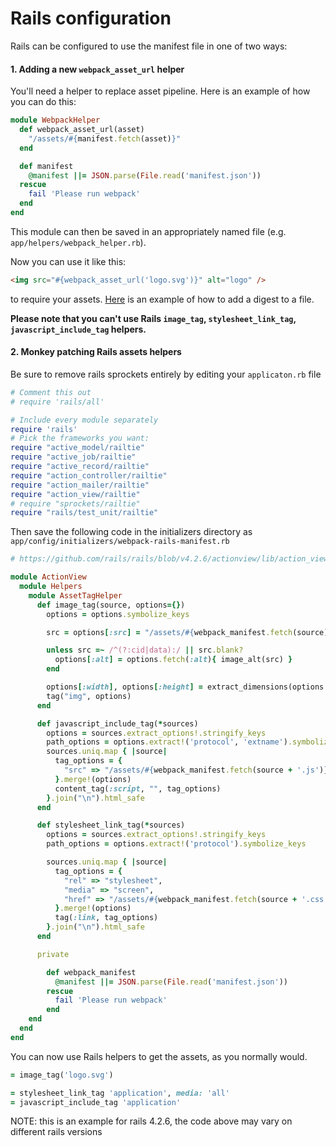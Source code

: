Rails configuration
===================

Rails can be configured to use the manifest file in one of two ways:

#### 1. Adding a new `webpack_asset_url` helper

You'll need a helper to replace asset pipeline. Here is an example of how you can do this:

```Ruby
module WebpackHelper
  def webpack_asset_url(asset)
    "/assets/#{manifest.fetch(asset)}"
  end

  def manifest
    @manifest ||= JSON.parse(File.read('manifest.json'))
  rescue
    fail 'Please run webpack'
  end
end
```

This module can then be saved in an appropriately named file (e.g. `app/helpers/webpack_helper.rb`).

Now you can use it like this:

```HTML
<img src="#{webpack_asset_url('logo.svg')}" alt="logo" />
```

to require your assets. [Here](https://github.com/infinum/webpack-asset-pipeline/blob/master/example/webpack.config.js#L12) is an example of how to add a digest to a file.

**Please note that you can't use Rails `image_tag`, `stylesheet_link_tag`, `javascript_include_tag` helpers.**

#### 2. Monkey patching Rails assets helpers

Be sure to remove rails sprockets entirely by editing your `applicaton.rb` file

```Ruby
# Comment this out
# require 'rails/all'

# Include every module separately
require 'rails'
# Pick the frameworks you want:
require "active_model/railtie"
require "active_job/railtie"
require "active_record/railtie"
require "action_controller/railtie"
require "action_mailer/railtie"
require "action_view/railtie"
# require "sprockets/railtie"
require "rails/test_unit/railtie"
```

Then save the following code in the initializers directory as `app/config/initializers/webpack-rails-manifest.rb`

```Ruby
# https://github.com/rails/rails/blob/v4.2.6/actionview/lib/action_view/helpers/asset_tag_helper.rb

module ActionView
  module Helpers
    module AssetTagHelper
      def image_tag(source, options={})
        options = options.symbolize_keys

        src = options[:src] = "/assets/#{webpack_manifest.fetch(source)}"

        unless src =~ /^(?:cid|data):/ || src.blank?
          options[:alt] = options.fetch(:alt){ image_alt(src) }
        end

        options[:width], options[:height] = extract_dimensions(options.delete(:size)) if options[:size]
        tag("img", options)
      end

      def javascript_include_tag(*sources)
        options = sources.extract_options!.stringify_keys
        path_options = options.extract!('protocol', 'extname').symbolize_keys
        sources.uniq.map { |source|
          tag_options = {
            "src" => "/assets/#{webpack_manifest.fetch(source + '.js')}"
          }.merge!(options)
          content_tag(:script, "", tag_options)
        }.join("\n").html_safe
      end

      def stylesheet_link_tag(*sources)
        options = sources.extract_options!.stringify_keys
        path_options = options.extract!('protocol').symbolize_keys

        sources.uniq.map { |source|
          tag_options = {
            "rel" => "stylesheet",
            "media" => "screen",
            "href" => "/assets/#{webpack_manifest.fetch(source + '.css')}"
          }.merge!(options)
          tag(:link, tag_options)
        }.join("\n").html_safe
      end

      private

        def webpack_manifest
          @manifest ||= JSON.parse(File.read('manifest.json'))
        rescue
          fail 'Please run webpack'
        end
    end
  end
end
```

You can now use Rails helpers to get the assets, as you normally would.

```Ruby
= image_tag('logo.svg')

= stylesheet_link_tag 'application', media: 'all'
= javascript_include_tag 'application'
```

NOTE: this is an example for rails 4.2.6, the code above may vary on different rails versions
